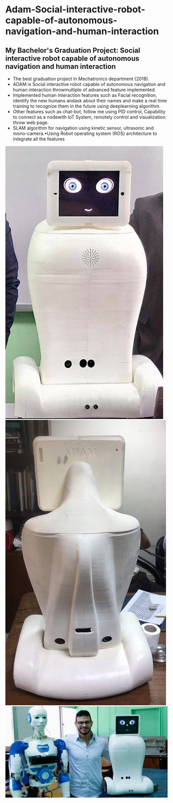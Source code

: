 # Adam-Social-interactive-robot-capable-of-autonomous-navigation-and-human-interaction
## My Bachelor's Graduation Project: Social interactive robot capable of autonomous navigation and human interaction

- The best graduation project in Mechatronics department (2018).
- ADAM is Social interactive robot capable of autonomous navigation and human interaction throwmultiple of advanced feature implemented.
- Implemented human interaction features such as Facial recognition, identify the new humans andask about their names and make a real time training to recognize them in the future using deeplearning algorithm.
- Other features such as chat-bot,  follow me using PID control,  Capability to connect as a nodewith IoT System, remotely control and visualization throw web page.
- SLAM algorithm for navigation using kinetic sensor, ultrasonic and mono-camera.•Using Robot operating system (ROS) architecture to integrate all the features

![img1](adam.jpeg)
![img2](adam.jpg)
![img2](adamAndImove.jpg)
